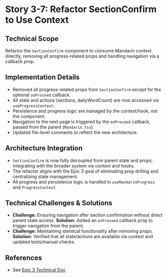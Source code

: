 # Story 3-7: Refactor SectionConfirm to Use Context

## Technical Scope

Refactor the `SectionConfirm` component to consume Mandarin context directly, removing all progress-related props and handling navigation via a callback prop.

## Implementation Details

- Removed all progress-related props from `SectionConfirm` except for the optional `onProceed` callback.
- All state and actions (sections, dailyWordCount) are now accessed via `useProgressContext`.
- Persistence and progress logic are managed by the context/hook, not the component.
- Navigation to the next page is triggered by the `onProceed` callback, passed from the parent (`Mandarin.tsx`).
- Updated file-level comments to reflect the new architecture.

## Architecture Integration

- `SectionConfirm` is now fully decoupled from parent state and props, integrating with the broader system via context and hooks.
- The refactor aligns with the Epic 3 goal of eliminating prop drilling and centralizing state management.
- All progress and persistence logic is handled in `useMandarinProgress` and `ProgressContext`.

## Technical Challenges & Solutions

- **Challenge:** Ensuring navigation after section confirmation without direct parent state access.
  **Solution:** Added an `onProceed` callback prop to trigger navigation from the parent.
- **Challenge:** Maintaining identical functionality after removing props.
  **Solution:** Verified that all state/actions are available via context and updated tests/manual checks.

## References

- See [Epic 3 Technical Doc](./README.md)
